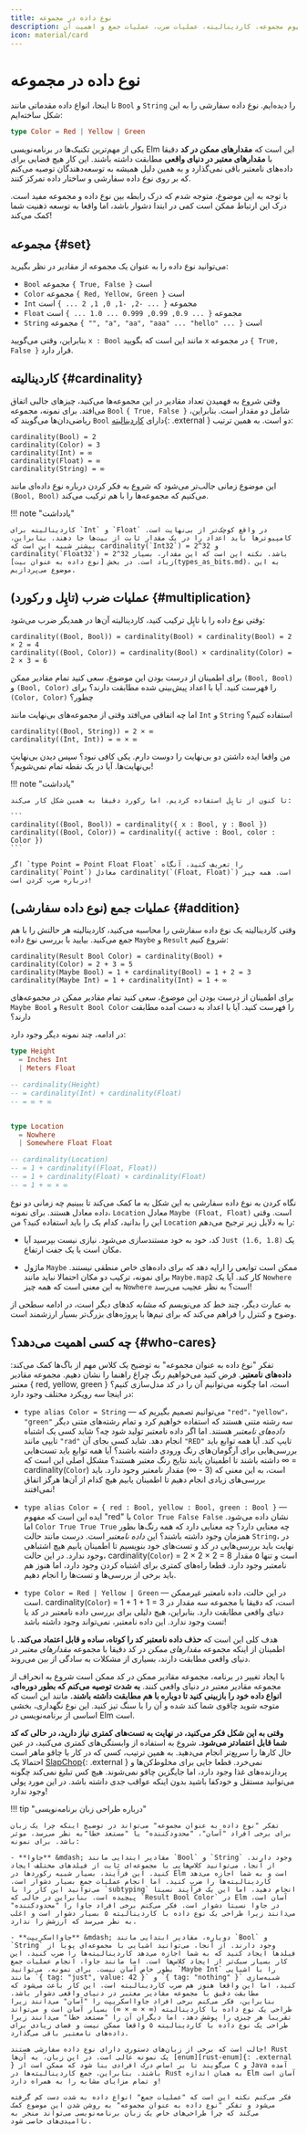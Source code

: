 ```yaml
---
title: نوع داده در مجموعه
description: مروری بر مفهوم مجموعه، کاردینالیته، عملیات ضرب، عملیات جمع و اهمیت آن
icon: material/card
---
```


# نوع داده در مجموعه

تا اینجا، انواع داده مقدماتی مانند `Bool` و `String` را دیده‌ایم. نوع داده سفارشی را به این شکل ساخته‌ایم:

```elm
type Color = Red | Yellow | Green
```

یکی از مهم‌ترین تکنیک‌ها در برنامه‌نویسی Elm این است که **مقدارهای ممکن در کد** دقیقا با **مقدارهای معتبر در دنیای واقعی** مطابقت داشته باشند. این کار هیچ فضایی برای داده‌های نامعتبر باقی نمی‌گذارد و به همین دلیل همیشه به توسعه‌دهندگان توصیه می‌کنم که بر روی نوع داده سفارشی و ساختار داده تمرکز کنند.

با توجه به این موضوع، متوجه شدم که درک رابطه بین نوع داده و مجموعه مفید است. درک این ارتباط ممکن است کمی در ابتدا دشوار باشد، اما واقعا به توسعه ذهنیت شما کمک می‌کند!

## مجموعه {#set}

می‌توانید نوع داده را به عنوان یک مجموعه از مقادیر در نظر بگیرید:

- `Bool` مجموعه `{ True, False }` است
- `Color` مجموعه `{ Red, Yellow, Green }` است
- `Int` مجموعه `{ ... -2, -1, 0, 1, 2 ... }` است
- `Float` مجموعه `{ ... 0.9, 0.99, 0.999 ... 1.0 ... }` است
- `String` مجموعه `{ "", "a", "aa", "aaa" ... "hello" ... }` است

بنابراین، وقتی می‌گویید `x : Bool` مانند این است که بگویید `x` در مجموعه `{ True, False }` قرار دارد.

## کاردینالیته {#cardinality}

وقتی شروع به فهمیدن تعداد مقادیر در این مجموعه‌ها می‌کنید، چیزهای جالبی اتفاق می‌افتد. برای نمونه، مجموعه `Bool` `{ True, False }` شامل دو مقدار است. بنابراین، ریاضی‌دان‌ها می‌گویند که `Bool` دارای [کاردینالیته][cardinality]{: .external } دو است. به همین ترتیب:

```
cardinality(Bool) = 2
cardinality(Color) = 3
cardinality(Int) = ∞
cardinality(Float) = ∞
cardinality(String) = ∞
```

این موضوع زمانی جالب‌تر می‌شود که شروع به فکر کردن درباره نوع داده‌ای مانند `(Bool, Bool)` می‌کنیم که مجموعه‌ها را با هم ترکیب می‌کند.

!!! note "یادداشت"

	کاردینالیته برای `Int` و `Float` در واقع کوچک‌تر از بی‌نهایت است. کامپیوترها باید اعداد را در یک مقدار ثابت از بیت‌ها جا دهند. بنابراین، بیشتر شبیه این است که cardinality(`Int32`) = 2^32 و cardinality(`Float32`) = 2^32 باشد. نکته این است که این مقدار، بسیار زیاد است. در بخش [نوع داده به عنوان بیت](types_as_bits.md)، به این موضوع می‌پردازیم.

## عملیات ضرب (تاپِل و رکورد) {#multiplication}

وقتی نوع داده را با تاپِل ترکیب کنید، کاردینالیته آن‌ها در همدیگر ضرب می‌شود:

```
cardinality((Bool, Bool)) = cardinality(Bool) × cardinality(Bool) = 2 × 2 = 4
cardinality((Bool, Color)) = cardinality(Bool) × cardinality(Color) = 2 × 3 = 6
```

برای اطمینان از درست بودن این موضوع، سعی کنید تمام مقادیر ممکن `(Bool, Bool)` و `(Bool, Color)` را فهرست کنید. آیا با اعداد پیش‌بینی شده مطابقت دارند؟ برای `(Color, Color)` چطور؟

اما چه اتفاقی می‌افتد وقتی از مجموعه‌های بی‌نهایت مانند `Int` و `String` استفاده کنیم؟

```
cardinality((Bool, String)) = 2 × ∞
cardinality((Int, Int)) = ∞ × ∞
```

من واقعا ایده داشتن دو بی‌نهایت را دوست دارم. یکی کافی نبود؟ سپس دیدن بی‌نهایتِ بی‌نهایت‌ها. آیا در یک نقطه تمام نمی‌شویم؟!

!!! note "یادداشت"

	تا کنون از تاپِل استفاده کردیم، اما رکورد دقیقا به همین شکل کار می‌کند:

	```
	cardinality((Bool, Bool)) = cardinality({ x : Bool, y : Bool })
	cardinality((Bool, Color)) = cardinality({ active : Bool, color : Color })
	```

	اگر `type Point = Point Float Float` را تعریف کنید، آنگاه cardinality(`Point`) معادل cardinality(`(Float, Float)`) است. همه چیز درباره ضرب کردن است!

## عملیات جمع (نوع داده سفارشی) {#addition}

وقتی کاردینالیته یک نوع داده سفارشی را محاسبه می‌کنید، کاردینالیته هر حالتش را با هم جمع می‌کنید. بیایید با بررسی نوع داده `Maybe` و `Result` شروع کنیم:

```
cardinality(Result Bool Color) = cardinality(Bool) + cardinality(Color) = 2 + 3 = 5
cardinality(Maybe Bool) = 1 + cardinality(Bool) = 1 + 2 = 3
cardinality(Maybe Int) = 1 + cardinality(Int) = 1 + ∞
```

برای اطمینان از درست بودن این موضوع، سعی کنید تمام مقادیر ممکن در مجموعه‌های `Maybe Bool` و `Result Bool Color` را فهرست کنید. آیا با اعداد به دست آمده مطابقت دارند؟

در ادامه، چند نمونه دیگر وجود دارد:

```elm
type Height
  = Inches Int
  | Meters Float

-- cardinality(Height)
-- = cardinality(Int) + cardinality(Float)
-- = ∞ + ∞


type Location
  = Nowhere
  | Somewhere Float Float

-- cardinality(Location)
-- = 1 + cardinality((Float, Float))
-- = 1 + cardinality(Float) × cardinality(Float)
-- = 1 + ∞ × ∞
```

نگاه کردن به نوع داده سفارشی به این شکل به ما کمک می‌کند تا ببینیم چه زمانی دو نوع داده معادل هستند. برای نمونه، `Location` معادل `Maybe (Float, Float)` است. وقتی این را بدانید، کدام یک را باید استفاده کنید؟ من `Location` را به دلایل زیر ترجیح می‌دهم:

- کد، خود به خود مستندسازی می‌شود. نیازی نیست بپرسید آیا `Just (1.6, 1.8)` یک مکان است یا یک جفت ارتفاع.

- ماژول `Maybe` ممکن است توابعی را ارایه دهد که برای داده‌های خاص منطقی نیستند. برای نمونه، ترکیب دو مکان احتمالا نباید مانند `Maybe.map2` کار کند. آیا یک `Nowhere` به این معنی است که همه چیز `Nowhere` است؟ به نظر عجیب می‌رسد!

به عبارت دیگر، چند خط کد می‌نویسم که _مشابه_ کدهای دیگر است، در ادامه سطحی از وضوح و کنترل را فراهم می‌کند که برای تیم‌ها با پروژه‌های بزرگ‌تر بسیار ارزشمند است.

## چه کسی اهمیت می‌دهد؟ {#who-cares}

تفکر "نوع داده به عنوان مجموعه" به توضیح یک کلاس مهم از باگ‌ها کمک می‌کند: **داده‌های نامعتبر**. فرض کنید می‌خواهیم رنگ چراغ راهنما را نشان دهیم. مجموعه مقادیر معتبر { red, yellow, green } است، اما چگونه می‌توانیم آن را در کد مدل‌سازی کنیم؟ در اینجا سه رویکرد مختلف وجود دارد:

- `type alias Color = String` &mdash; می‌توانیم تصمیم بگیریم که `"red"`، `"yellow"`، `"green"` سه رشته متنی هستند که استفاده خواهیم کرد و تمام رشته‌های متنی دیگر _داده‌های نامعتبر_ هستند. اما اگر داده نامعتبر تولید شود چه؟ شاید کسی یک اشتباه تایپی مانند `"rad"` انجام دهد. شاید کسی بجای آن `"RED"` تایپ کند. آیا همه توابع باید بررسی‌هایی برای آرگومان‌های رنگ ورودی داشته باشند؟ آیا همه توابع باید تست‌هایی داشته باشند تا اطمینان یابند نتایج رنگ معتبر هستند؟ مشکل اصلی این است که ∞ = cardinality(`Color`) است، به این معنی که (3 - ∞) مقدار نامعتبر وجود دارد. باید بررسی‌های زیادی انجام دهیم تا اطمینان یابیم هیچ کدام از آن‌ها هرگز اتفاق نمی‌افتند!

- `type alias Color = { red : Bool, yellow : Bool, green : Bool }` &mdash; ایده این است که مفهوم "red" با `Color True False False` نشان داده می‌شود. اما `Color True True True` چه معنایی دارد؟ چه معنایی دارد که همه رنگ‌ها بطور همزمان وجود داشته باشند؟ این _داده نامعتبر_ است. درست مانند حالت `String`، در نهایت باید بررسی‌هایی در کد و تست‌های خود بنویسیم تا اطمینان یابیم هیچ اشتباهی وجود ندارد. در این حالت، cardinality(`Color`) = 2 × 2 × 2 = 8 است و تنها ۵ مقدار نامعتبر وجود دارد. قطعا راه‌های کمتری برای اشتباه کردن وجود دارد، اما هنوز هم باید برخی از بررسی‌ها و تست‌ها را انجام دهیم.

- `type Color = Red | Yellow | Green` &mdash; در این حالت، داده نامعتبر غیرممکن است. cardinality(`Color`) = 1 + 1 + 1 = 3 است، که دقیقا با مجموعه سه مقدار در دنیای واقعی مطابقت دارد. بنابراین، هیچ دلیلی برای بررسی داده نامعتبر در کد یا تست وجود ندارد. این داده نامعتبر، نمی‌تواند وجود داشته باشد!

هدف کلی این است که **حذف داده نامعتبر کد را کوتاه، ساده و قابل اعتماد می‌کند.** با اطمینان از اینکه مجموعه _مقدارهای ممکن_ در کد دقیقا با مجموعه _مقدارهای معتبر_ در دنیای واقعی مطابقت دارند، بسیاری از مشکلات به سادگی از بین می‌روند.

با ایجاد تغییر در برنامه، مجموعه مقادیر ممکن در کد ممکن است شروع به انحراف از مجموعه مقادیر معتبر در دنیای واقعی کنند. **به شدت توصیه می‌کنم که بطور دوره‌ای، انواع داده خود را بازبینی کنید تا دوباره با هم مطابقت داشته باشند.** مانند این است که متوجه شوید چاقوی شما کند شده و آن را با سنگ تیز کنید. این نوع نگهداری، بخشی اساسی از برنامه‌نویسی در Elm است.

**وقتی به این شکل فکر می‌کنید، در نهایت به تست‌های کمتری نیاز دارید، در حالی که کد شما قابل اعتمادتر می‌شود.** شروع به استفاده از وابستگی‌های کمتری می‌کنید، در عین حال کارها را سریع‌تر انجام می‌دهید. به همین ترتیب، کسی که در کار با چاقو ماهر است احتمالا یک [SlapChop][slapchop]{: .external } نمی‌خرد. قطعا جایی برای مخلوط‌کن‌ها و پردازنده‌های غذا وجود دارد، اما جایگزین چاقو نمی‌شوند. هیچ کس تبلیغ نمی‌کند چگونه می‌توانید مستقل و خودکفا باشید بدون اینکه عواقب جدی داشته باشد. در این مورد پولی وجود ندارد!

!!! tip "درباره طراحی زبان برنامه‌نویسی"

	تفکر "نوع داده به عنوان مجموعه" می‌تواند در توضیح اینکه چرا یک زبان برای برخی افراد "آسان"، "محدودکننده" یا "مستعد خطا"به نظر می‌رسد، موثر باشد. برای نمونه:

	- **جاوا** &mdash; مقادیر ابتدایی مانند `Bool` و `String` وجود دارند. از آنجا، می‌توانید کلاس‌هایی با مجموعه‌ای ثابت از فیلدهای مختلف ایجاد کنید. این فرآیند، بسیار شبیه رکوردها در Elm است و به شما اجازه می‌دهد کاردینالیته‌ها را ضرب کنید. اما انجام عملیات جمع بسیار دشوار است. می‌توانید این کار را با `subtyping` انجام دهید، اما این یک فرآیند نسبتا پیچیده است. بنابراین در حالی که `Result Bool Color` در Elm آسان است، در جاوا نسبتا دشوار است. فکر می‌کنم برخی افراد جاوا را "محدودکننده" می‌دانند زیرا طراحی یک نوع داده با کاردینالیته ۵ بسیار دشوار است و اغلب به نظر می‌رسد که ارزشش را ندارد.

	- **جاوااسکریپت** &mdash; دوباره، مقادیر ابتدایی مانند `Bool` و `String` وجود دارند. از آنجا، می‌توانید اشیایی با مجموعه‌ای پویا از فیلدها ایجاد کنید که به شما اجازه می‌دهد کاردینالیته‌ها را ضرب کنید. این کار بسیار سبک‌تر از ایجاد کلاس‌ها است. اما مانند جاوا، انجام عملیات جمع بطور خاص آسان نیست. برای نمونه، می‌توانید `Maybe Int` را با اشیایی مانند `{ tag: "just", value: 42 }` و `{ tag: "nothing" }` شبیه‌سازی کنید، اما این واقعا هنوز هم ضرب کاردینالیته است. این کار باعث می‌شود که مطابقت دقیق با مجموعه مقادیر معتبر در دنیای واقعی دشوار باشد. بنابراین، فکر می‌کنم برخی افراد جاوااسکریپت را "آسان" می‌دانند زیرا طراحی یک نوع داده با کاردینالیته (∞ × ∞ × ∞) بسیار آسان است و می‌تواند تقریبا هر چیزی را پوشش دهد، اما دیگران آن را "مستعد خطا" می‌دانند زیرا طراحی یک نوع داده با کاردینالیته ۵ واقعا ممکن نیست و فضای زیادی برای داده‌های نامعتبر باقی می‌گذارد.

	جالب است که برخی از زبان‌های دستوری دارای نوع داده سفارشی هستند! Rust یک نمونه عالی است. در این زبان، به آن‌ها [enum][rust-enum]{: .external } می‌گویند تا بر اساس درک افرادی بنا شود که ممکن است از C و Java آمده باشند. بنابراین، جمع کاردینالیته‌ها در Rust به همان اندازه Elm آسان است و تمام مزایای مشابه را به همراه دارد!

	فکر می‌کنم نکته این است که "عملیات جمع" انواع داده به شدت دست کم گرفته می‌شود و تفکر "نوع داده به عنوان مجموعه" به روشن شدن این موضوع کمک می‌کند که چرا طراحی‌های خاص یک زبان برنامه‌نویسی می‌تواند منجر به ناامیدی‌های خاصی شود.

[cardinality]: https://en.wikipedia.org/wiki/Cardinality
[slapchop]: https://www.slapchop.com
[rust-enum]: https://doc.rust-lang.org/book/second-edition/ch06-01-defining-an-enum.html